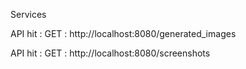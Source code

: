 Services

API hit : GET : http://localhost:8080/generated_images

API hit : GET : http://localhost:8080/screenshots
